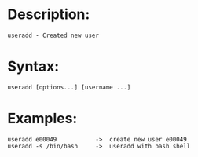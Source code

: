 # Description:
    useradd - Created new user

# Syntax:
    useradd [options...] [username ...]

 # Examples:
    useradd e00049           ->  create new user e00049
    useradd -s /bin/bash     ->  useradd with bash shell 
